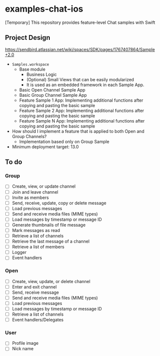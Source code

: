 # examples-chat-ios
[Temporary] This repository provides feature-level Chat samples with Swift

## Project Design

https://sendbird.atlassian.net/wiki/spaces/SDK/pages/1767407864/Sample+2.0

- `Samples.workspace`
    - Base module
        - Business Logic
        - (Optional) Small Views that can be easily modularized
        - It is used as an embedded framework in each Sample App.
    - Basic Open Channel Sample App
    - Basic Group Channel Sample App
    - Feature Sample 1 App: Implementing additional functions after copying and pasting the basic sample
    - Feature Sample 2 App: Implementing additional functions after copying and pasting the basic sample
    - Feature Sample N App: Implementing additional functions after copying and pasting the basic sample
- How should I implement a feature that is applied to both Open and Group Channels?
    - Implementation based only on Group Sample
- Minimum deployment target: 13.0

## To do

### Group
- [ ] Create, view, or update channel
- [ ] Join and leave channel
- [ ] Invite as members
- [ ] Send, receive, update, copy or delete message
- [ ] Load previous messages
- [ ] Send and receive media files (MIME types)
- [ ] Load messages by timestamp or message ID
- [ ] Generate thumbnails of file message
- [ ] Mark messages as read
- [ ] Retrieve a list of channels
- [ ] Retrieve the last message of a channel
- [ ] Retrieve a list of members
- [ ] Logger
- [ ] Event handlers

### Open
- [ ] Create, view, update, or delete channel
- [ ] Enter and exit channel
- [ ] Send, receive message
- [ ] Send and receive media files (MIME types)
- [ ] Load previous messages
- [ ] Load messages by timestamp or message ID
- [ ] Retrieve a list of channels
- [ ] Event handlers/Delegates

### User
- [ ] Profile image
- [ ] Nick name
